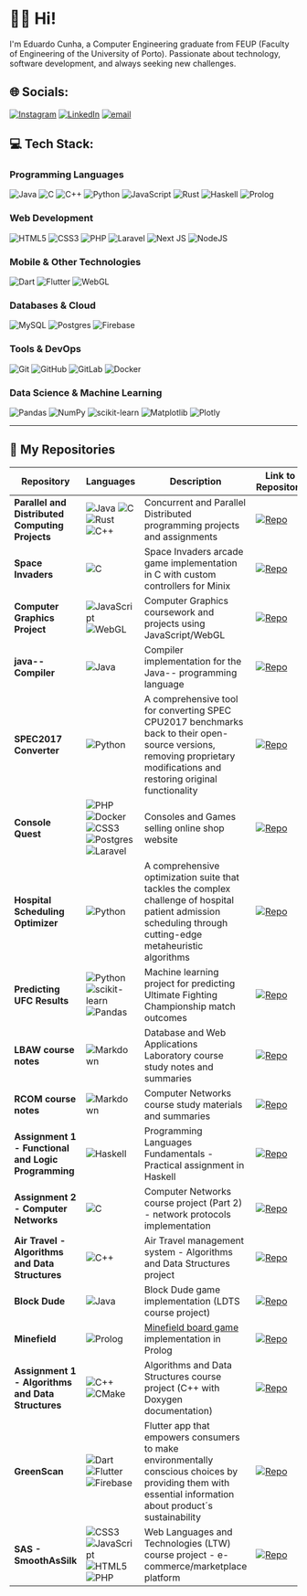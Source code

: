 # 👨‍💻 Hi!

I'm Eduardo Cunha, a Computer Engineering graduate from FEUP (Faculty of Engineering of the University of Porto). Passionate about technology, software development, and always seeking new challenges.

## 🌐 Socials:
[![Instagram](https://img.shields.io/badge/Instagram-%23E4405F.svg?logo=Instagram&logoColor=white)](https://instagram.com/eduardo_cunha04) [![LinkedIn](https://img.shields.io/badge/LinkedIn-%230077B5.svg?logo=linkedin&logoColor=white)](https://linkedin.com/in/eduardo-cunha4970) [![email](https://img.shields.io/badge/Email-D14836?logo=gmail&logoColor=white)](mailto:edumrcunha@gmail.com) 

## 💻 Tech Stack:
### Programming Languages
![Java](https://img.shields.io/badge/java-%23ED8B00.svg?style=for-the-badge&logo=openjdk&logoColor=white)
![C](https://img.shields.io/badge/c-%2300599C.svg?style=for-the-badge&logo=c&logoColor=white)
![C++](https://img.shields.io/badge/c++-%2300599C.svg?style=for-the-badge&logo=c%2B%2B&logoColor=white)
![Python](https://img.shields.io/badge/python-3670A0?style=for-the-badge&logo=python&logoColor=ffdd54)
![JavaScript](https://img.shields.io/badge/javascript-%23323330.svg?style=for-the-badge&logo=javascript&logoColor=%23F7DF1E)
![Rust](https://img.shields.io/badge/rust-%23CE422B.svg?style=for-the-badge&logo=rust&logoColor=white)
![Haskell](https://img.shields.io/badge/Haskell-5e5086?style=for-the-badge&logo=haskell&logoColor=white)
![Prolog](https://img.shields.io/badge/Prolog-1F4F8C?style=for-the-badge&logo=prolog&logoColor=white)

### Web Development
![HTML5](https://img.shields.io/badge/html5-%23E34F26.svg?style=for-the-badge&logo=html5&logoColor=white)
![CSS3](https://img.shields.io/badge/css3-%231572B6.svg?style=for-the-badge&logo=css3&logoColor=white)
![PHP](https://img.shields.io/badge/php-%23777BB4.svg?style=for-the-badge&logo=php&logoColor=white)
![Laravel](https://img.shields.io/badge/laravel-%23FF2D20.svg?style=for-the-badge&logo=laravel&logoColor=white)
![Next JS](https://img.shields.io/badge/Next-black?style=for-the-badge&logo=next.js&logoColor=white)
![NodeJS](https://img.shields.io/badge/node.js-6DA55F?style=for-the-badge&logo=node.js&logoColor=white)

### Mobile & Other Technologies
![Dart](https://img.shields.io/badge/dart-%230175C2.svg?style=for-the-badge&logo=dart&logoColor=white)
![Flutter](https://img.shields.io/badge/Flutter-%2302569B.svg?style=for-the-badge&logo=Flutter&logoColor=white)
![WebGL](https://img.shields.io/badge/WebGL-990000?logo=webgl&logoColor=white&style=for-the-badge)

### Databases & Cloud
![MySQL](https://img.shields.io/badge/mysql-4479A1.svg?style=for-the-badge&logo=mysql&logoColor=white)
![Postgres](https://img.shields.io/badge/postgres-%23316192.svg?style=for-the-badge&logo=postgresql&logoColor=white)
![Firebase](https://img.shields.io/badge/firebase-%23039BE5.svg?style=for-the-badge&logo=firebase)

### Tools & DevOps
![Git](https://img.shields.io/badge/git-%23F05033.svg?style=for-the-badge&logo=git&logoColor=white)
![GitHub](https://img.shields.io/badge/github-%23121011.svg?style=for-the-badge&logo=github&logoColor=white)
![GitLab](https://img.shields.io/badge/gitlab-%23181717.svg?style=for-the-badge&logo=gitlab&logoColor=white)
![Docker](https://img.shields.io/badge/docker-%230db7ed.svg?style=for-the-badge&logo=docker&logoColor=white)

### Data Science & Machine Learning
![Pandas](https://img.shields.io/badge/pandas-%23150458.svg?style=for-the-badge&logo=pandas&logoColor=white)
![NumPy](https://img.shields.io/badge/numpy-%23013243.svg?style=for-the-badge&logo=numpy&logoColor=white)
![scikit-learn](https://img.shields.io/badge/scikit--learn-%23F7931E.svg?style=for-the-badge&logo=scikit-learn&logoColor=white)
![Matplotlib](https://img.shields.io/badge/Matplotlib-%23ffffff.svg?style=for-the-badge&logo=Matplotlib&logoColor=black)
![Plotly](https://img.shields.io/badge/Plotly-%233F4F75.svg?style=for-the-badge&logo=plotly&logoColor=white)

---

## 📂 My Repositories

| Repository | Languages | Description | Link to Repository |
|------------|----------|-------------|------|
| **Parallel and Distributed Computing Projects** | ![Java](https://img.shields.io/badge/java-%23ED8B00.svg?style=for-the-badge&logo=openjdk&logoColor=white) ![C](https://img.shields.io/badge/c-%2300599C.svg?style=for-the-badge&logo=c&logoColor=white) ![Rust](https://img.shields.io/badge/rust-%23CE422B.svg?style=for-the-badge&logo=rust&logoColor=white) ![C++](https://img.shields.io/badge/c++-%2300599C.svg?style=for-the-badge&logo=c%2B%2B&logoColor=white) | Concurrent and Parallel Distributed programming projects and assignments | [![Repo](https://img.shields.io/badge/Repository-181717?style=for-the-badge&logo=github&logoColor=white)](https://github.com/educunhA04/cpd_projects) |
| **Space Invaders** | ![C](https://img.shields.io/badge/c-%2300599C.svg?style=for-the-badge&logo=c&logoColor=white) | Space Invaders arcade game implementation in C with custom controllers for Minix | [![Repo](https://img.shields.io/badge/Repository-181717?style=for-the-badge&logo=github&logoColor=white)](https://github.com/educunhA04/space_invaders) |
| **Computer Graphics Project** | ![JavaScript](https://img.shields.io/badge/javascript-%23323330.svg?style=for-the-badge&logo=javascript&logoColor=%23F7DF1E) ![WebGL](https://img.shields.io/badge/WebGL-990000?logo=webgl&logoColor=white&style=for-the-badge) | Computer Graphics coursework and projects using JavaScript/WebGL | [![Repo](https://img.shields.io/badge/Repository-181717?style=for-the-badge&logo=github&logoColor=white)](https://github.com/educunhA04/cg) |
| **java-- Compiler** | ![Java](https://img.shields.io/badge/java-%23ED8B00.svg?style=for-the-badge&logo=openjdk&logoColor=white) | Compiler implementation for the Java-- programming language | [![Repo](https://img.shields.io/badge/Repository-181717?style=for-the-badge&logo=github&logoColor=white)](https://github.com/educunhA04/java--comp) |
| **SPEC2017 Converter** | ![Python](https://img.shields.io/badge/python-3670A0?style=for-the-badge&logo=python&logoColor=ffdd54) | A comprehensive tool for converting SPEC CPU2017 benchmarks back to their open-source versions, removing proprietary modifications and restoring original functionality | [![Repo](https://img.shields.io/badge/Repository-181717?style=for-the-badge&logo=github&logoColor=white)](https://github.com/specs-feup/spec2017-converter) |
| **Console Quest** | ![PHP](https://img.shields.io/badge/php-%23777BB4.svg?style=for-the-badge&logo=php&logoColor=white) ![Docker](https://img.shields.io/badge/docker-%230db7ed.svg?style=for-the-badge&logo=docker&logoColor=white) ![CSS3](https://img.shields.io/badge/css3-%231572B6.svg?style=for-the-badge&logo=css3&logoColor=white) ![Postgres](https://img.shields.io/badge/postgres-%23316192.svg?style=for-the-badge&logo=postgresql&logoColor=white) ![Laravel](https://img.shields.io/badge/laravel-%23FF2D20.svg?style=for-the-badge&logo=laravel&logoColor=white)| Consoles and Games selling online shop website| [![Repo](https://img.shields.io/badge/Repository-181717?style=for-the-badge&logo=github&logoColor=white)](https://github.com/educunhA04/ConsoleQuest) |
| **Hospital Scheduling Optimizer** | ![Python](https://img.shields.io/badge/python-%23ED8B00.svg?style=for-the-badge&logo=openjdk&logoColor=white) | A comprehensive optimization suite that tackles the complex challenge of hospital patient admission scheduling through cutting-edge metaheuristic algorithms | [![Repo](https://img.shields.io/badge/Repository-181717?style=for-the-badge&logo=github&logoColor=white)](https://github.com/rodrigoaraujo9/metaheuristic-hospital-scheduler) |
| **Predicting UFC Results** | ![Python](https://img.shields.io/badge/python-3670A0?style=for-the-badge&logo=python&logoColor=ffdd54) ![scikit-learn](https://img.shields.io/badge/scikit--learn-%23F7931E.svg?style=for-the-badge&logo=scikit-learn&logoColor=white) ![Pandas](https://img.shields.io/badge/pandas-%23150458.svg?style=for-the-badge&logo=pandas&logoColor=white)| Machine learning project for predicting Ultimate Fighting Championship match outcomes | [![Repo](https://img.shields.io/badge/Repository-181717?style=for-the-badge&logo=github&logoColor=white)](https://github.com/educunhA04/predicting_UFC_results) |
| **LBAW course notes** | ![Markdown](https://img.shields.io/badge/markdown-%23000000.svg?style=for-the-badge&logo=markdown&logoColor=white) | Database and Web Applications Laboratory course study notes and summaries | [![Repo](https://img.shields.io/badge/Repository-181717?style=for-the-badge&logo=github&logoColor=white)](https://github.com/educunhA04/lbaw_resumos) |
| **RCOM course notes** | ![Markdown](https://img.shields.io/badge/markdown-%23000000.svg?style=for-the-badge&logo=markdown&logoColor=white) | Computer Networks course study materials and summaries | [![Repo](https://img.shields.io/badge/Repository-181717?style=for-the-badge&logo=github&logoColor=white)](https://github.com/educunhA04/rcom_resumos) |
| **Assignment 1 - Functional and Logic Programming** | ![Haskell](https://img.shields.io/badge/Haskell-5e5086?style=for-the-badge&logo=haskell&logoColor=white) | Programming Languages Fundamentals - Practical assignment in Haskell | [![Repo](https://img.shields.io/badge/Repository-181717?style=for-the-badge&logo=github&logoColor=white)](https://github.com/educunhA04/pfl_tp1) |
| **Assignment 2 - Computer Networks** | ![C](https://img.shields.io/badge/c-%2300599C.svg?style=for-the-badge&logo=c&logoColor=white) | Computer Networks course project (Part 2) - network protocols implementation | [![Repo](https://img.shields.io/badge/Repository-181717?style=for-the-badge&logo=github&logoColor=white)](https://github.com/educunhA04/rcom2) |
| **Air Travel - Algorithms and Data Structures** | ![C++](https://img.shields.io/badge/c++-%2300599C.svg?style=for-the-badge&logo=c%2B%2B&logoColor=white) | Air Travel management system - Algorithms and Data Structures project | [![Repo](https://img.shields.io/badge/Repository-181717?style=for-the-badge&logo=github&logoColor=white)](https://github.com/educunhA04/airTravelAED) |
| **Block Dude** | ![Java](https://img.shields.io/badge/java-%23ED8B00.svg?style=for-the-badge&logo=openjdk&logoColor=white) | Block Dude game implementation (LDTS course project) | [![Repo](https://img.shields.io/badge/Repository-181717?style=for-the-badge&logo=github&logoColor=white)](https://github.com/educunhA04/block_dude) |
| **Minefield** | ![Prolog](https://img.shields.io/badge/Prolog-1F4F8C?style=for-the-badge&logo=prolog&logoColor=white) | [Minefield board game](https://boardgamegeek.com/boardgame/420797/minefield) implementation in Prolog | [![Repo](https://img.shields.io/badge/Repository-181717?style=for-the-badge&logo=github&logoColor=white)](https://github.com/educunhA04/minefield) |
| **Assignment 1 - Algorithms and Data Structures** | ![C++](https://img.shields.io/badge/c++-%2300599C.svg?style=for-the-badge&logo=c%2B%2B&logoColor=white) ![CMake](https://img.shields.io/badge/CMake-%23008FBA.svg?style=for-the-badge&logo=cmake&logoColor=white) | Algorithms and Data Structures course project (C++ with Doxygen documentation) | [![Repo](https://img.shields.io/badge/Repository-181717?style=for-the-badge&logo=github&logoColor=white)](https://github.com/educunhA04/projectaed) |
| **GreenScan** | ![Dart](https://img.shields.io/badge/dart-%230175C2.svg?style=for-the-badge&logo=dart&logoColor=white) ![Flutter](https://img.shields.io/badge/Flutter-%2302569B.svg?style=for-the-badge&logo=Flutter&logoColor=white) ![Firebase](https://img.shields.io/badge/firebase-%23039BE5.svg?style=for-the-badge&logo=firebase) | Flutter app that empowers consumers to make environmentally conscious choices by providing them with essential information about product´s sustainability | [![Repo](https://img.shields.io/badge/Repository-181717?style=for-the-badge&logo=github&logoColor=white)](https://github.com/FEUP-LEIC-ES-2023-24/2LEIC08T3) |
| **SAS - SmoothAsSilk** | ![CSS3](https://img.shields.io/badge/css3-%231572B6.svg?style=for-the-badge&logo=css3&logoColor=white) ![JavaScript](https://img.shields.io/badge/javascript-%23323330.svg?style=for-the-badge&logo=javascript&logoColor=%23F7DF1E) ![HTML5](https://img.shields.io/badge/html5-%23E34F26.svg?style=for-the-badge&logo=html5&logoColor=white) ![PHP](https://img.shields.io/badge/php-%23777BB4.svg?style=for-the-badge&logo=php&logoColor=white) | Web Languages and Technologies (LTW) course project - e-commerce/marketplace platform | [![Repo](https://img.shields.io/badge/Repository-181717?style=for-the-badge&logo=github&logoColor=white)](https://github.com/FEUP-LTW-2024/ltw-project-2024-ltw06g03) |

